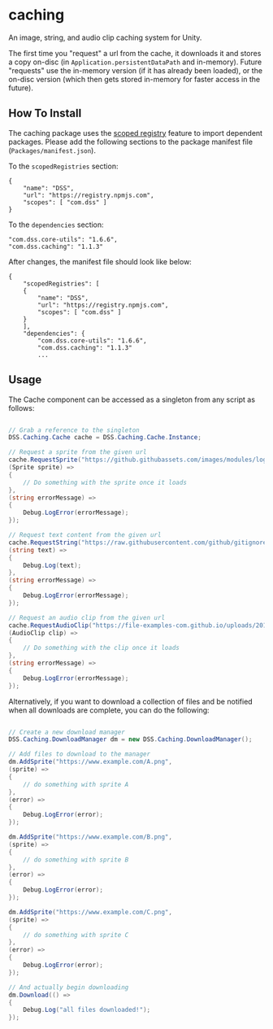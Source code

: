 # caching

An image, string, and audio clip caching system for Unity.

The first time you "request" a url from the cache, it downloads it and stores a copy on-disc (in `Application.persistentDataPath` and in-memory). Future "requests" use the in-memory version (if it has already been loaded), or the on-disc version (which then gets stored in-memory for faster access in the future).

## How To Install

The caching package uses the [scoped registry](https://docs.unity3d.com/Manual/upm-scoped.html) feature to import
dependent packages. Please add the following sections to the package manifest
file (`Packages/manifest.json`).

To the `scopedRegistries` section:

```
{
    "name": "DSS",
    "url": "https://registry.npmjs.com",
    "scopes": [ "com.dss" ]
}
```

To the `dependencies` section:

```
"com.dss.core-utils": "1.6.6",
"com.dss.caching": "1.1.3"
```

After changes, the manifest file should look like below:

```
{
    "scopedRegistries": [
    {
        "name": "DSS",
        "url": "https://registry.npmjs.com",
        "scopes": [ "com.dss" ]
    }
    ],
    "dependencies": {
        "com.dss.core-utils": "1.6.6",
        "com.dss.caching": "1.1.3"
        ...
```

## Usage

The Cache component can be accessed as a singleton from any script as follows:

```csharp

// Grab a reference to the singleton
DSS.Caching.Cache cache = DSS.Caching.Cache.Instance;

// Request a sprite from the given url
cache.RequestSprite("https://github.githubassets.com/images/modules/logos_page/GitHub-Mark.png",
(Sprite sprite) =>
{
    // Do something with the sprite once it loads
},
(string errorMessage) =>
{
    Debug.LogError(errorMessage);
});

// Request text content from the given url
cache.RequestString("https://raw.githubusercontent.com/github/gitignore/master/Unity.gitignore",
(string text) =>
{
    Debug.Log(text);
},
(string errorMessage) =>
{
    Debug.LogError(errorMessage);
});

// Request an audio clip from the given url
cache.RequestAudioClip("https://file-examples-com.github.io/uploads/2017/11/file_example_MP3_700KB.mp3",
(AudioClip clip) =>
{
    // Do something with the clip once it loads
},
(string errorMessage) =>
{
    Debug.LogError(errorMessage);
});


```

Alternatively, if you want to download a collection of files and be notified when all downloads are complete, you can do the following:

```csharp

// Create a new download manager
DSS.Caching.DownloadManager dm = new DSS.Caching.DownloadManager();

// Add files to download to the manager
dm.AddSprite("https://www.example.com/A.png",
(sprite) =>
{
    // do something with sprite A
},
(error) =>
{
    Debug.LogError(error);
});

dm.AddSprite("https://www.example.com/B.png",
(sprite) =>
{
    // do something with sprite B
},
(error) =>
{
    Debug.LogError(error);
});

dm.AddSprite("https://www.example.com/C.png",
(sprite) =>
{
    // do something with sprite C
},
(error) =>
{
    Debug.LogError(error);
});

// And actually begin downloading
dm.Download(() =>
{
    Debug.Log("all files downloaded!");
});

```